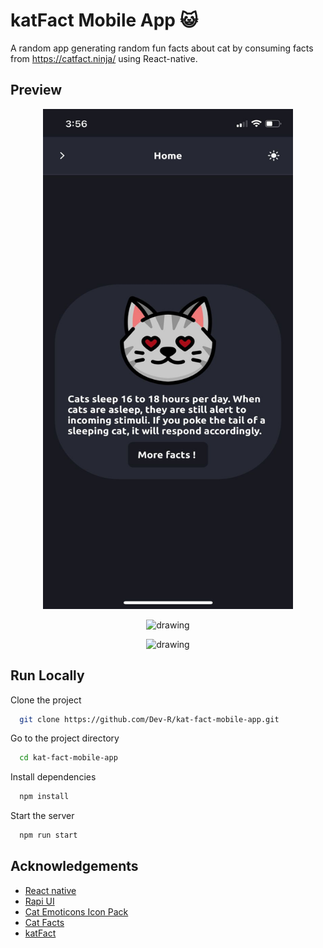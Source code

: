 # katFact Mobile App 😺
A random app generating random fun facts about cat by consuming facts from https://catfact.ninja/ using React-native.
## Preview
<p align="center">
    <img src="https://github.com/Dev-R/kat-fact-app/blob/master/assets/kat-fact-preview.png" alt="drawing" height="800" width="400"/>
</p>

<p align="center">
    <img src="https://github.com/Dev-R/kat-fact-app/blob/master/assets/kat-fact-demo-1.gif" alt="drawing" height="800" width="400"/>
</p>

<p align="center">
    <img src="https://github.com/Dev-R/kat-fact-app/blob/master/assets/kat-fact-demo-2.gif" alt="drawing" height="800" width="400"/>
</p>

## Run Locally

Clone the project

```bash
  git clone https://github.com/Dev-R/kat-fact-mobile-app.git
```

Go to the project directory

```bash
  cd kat-fact-mobile-app
```

Install dependencies

```bash
  npm install
```

Start the server

```bash
  npm run start
```


## Acknowledgements

- [React native](https://github.com/facebook/react-native)
- [Rapi UI](https://rapi-ui.kikiding.space/)
- [Cat Emoticons Icon Pack](https://www.flaticon.com/packs/cat-emoticons)
- [Cat Facts](https://catfact.ninja/)
- [katFact](https://github.com/syfqpie/kat-fact)

